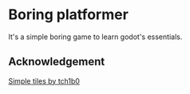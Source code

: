 # Boring platformer

It's a simple boring game to learn godot's essentials.

## Acknowledgement

[Simple tiles by tch1b0](https://tch1b0.itch.io/simpletiles)
